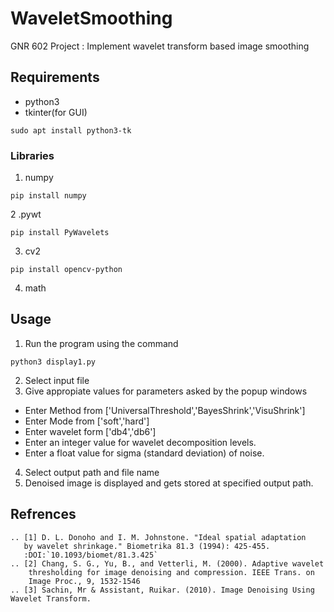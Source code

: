 # WaveletSmoothing
GNR 602 Project :  Implement wavelet transform based image smoothing

## Requirements
* python3
* tkinter(for GUI)
```
sudo apt install python3-tk
```
### Libraries

1. numpy
```
pip install numpy
```
2 .pywt
```
pip install PyWavelets
```
3. cv2
```
pip install opencv-python
```
4. math

## Usage
1. Run the program using the command
```
python3 display1.py
```
2. Select input file
3. Give appropiate values for parameters asked by the popup windows
  - Enter Method from ['UniversalThreshold','BayesShrink','VisuShrink']
  - Enter Mode from ['soft','hard']
  - Enter wavelet form ['db4','db6']
  - Enter an integer value for wavelet decomposition levels.
  - Enter a float value for sigma (standard deviation) of noise.
4. Select output path and file name
5. Denoised image is displayed and gets stored at specified output path.

## Refrences
    .. [1] D. L. Donoho and I. M. Johnstone. "Ideal spatial adaptation
       by wavelet shrinkage." Biometrika 81.3 (1994): 425-455.
       :DOI:`10.1093/biomet/81.3.425`
    .. [2] Chang, S. G., Yu, B., and Vetterli, M. (2000). Adaptive wavelet
        thresholding for image denoising and compression. IEEE Trans. on
        Image Proc., 9, 1532-1546
    .. [3] Sachin, Mr & Assistant, Ruikar. (2010). Image Denoising Using Wavelet Transform. 
